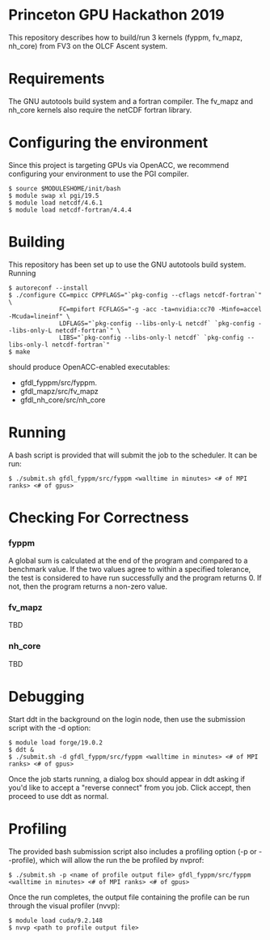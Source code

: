 # Princeton GPU Hackathon 2019
This repository describes how to build/run 3 kernels (fyppm, fv_mapz, nh_core) from FV3
on the OLCF Ascent system.

# Requirements
The GNU autotools build system and a fortran compiler.  The fv_mapz and nh_core kernels
also require the netCDF fortran library.

# Configuring the environment
Since this project is targeting GPUs via OpenACC, we recommend configuring your environment
to use the PGI compiler.
```
$ source $MODULESHOME/init/bash
$ module swap xl pgi/19.5
$ module load netcdf/4.6.1
$ module load netcdf-fortran/4.4.4
```

# Building
This repository has been set up to use the GNU autotools build system.  Running
```
$ autoreconf --install
$ ./configure CC=mpicc CPPFLAGS="`pkg-config --cflags netcdf-fortran`" \
              FC=mpifort FCFLAGS="-g -acc -ta=nvidia:cc70 -Minfo=accel -Mcuda=lineinf" \
              LDFLAGS="`pkg-config --libs-only-L netcdf` `pkg-config --libs-only-L netcdf-fortran`" \
              LIBS="`pkg-config --libs-only-l netcdf` `pkg-config --libs-only-l netcdf-fortran`"
$ make
```
should produce OpenACC-enabled executables:
* gfdl_fyppm/src/fyppm.
* gfdl_mapz/src/fv_mapz
* gfdl_nh_core/src/nh_core

# Running
A bash script is provided that will submit the job to the scheduler.  It can be run:
```
$ ./submit.sh gfdl_fyppm/src/fyppm <walltime in minutes> <# of MPI ranks> <# of gpus>
```

# Checking For Correctness
### fyppm
A global sum is calculated at the end of the program and compared to a benchmark value.
If the two values agree to within a specified tolerance, the test is considered to have
run successfully and the program returns 0.  If not, then the program returns a non-zero
value.

### fv_mapz
TBD

### nh_core
TBD

# Debugging
Start ddt in the background on the login node, then use the submission script with the -d
option:
```
$ module load forge/19.0.2
$ ddt &
$ ./submit.sh -d gfdl_fyppm/src/fyppm <walltime in minutes> <# of MPI ranks> <# of gpus>
```
Once the job starts running, a dialog box should appear in ddt asking if you'd like to
accept a "reverse connect" from you job.  Click accept, then proceed to use ddt as
normal.

# Profiling
The provided bash submission script also includes a profiling option (-p or --profile), which
will allow the run the be profiled by nvprof:
```
$ ./submit.sh -p <name of profile output file> gfdl_fyppm/src/fyppm <walltime in minutes> <# of MPI ranks> <# of gpus>
```
Once the run completes, the output file containing the profile can be run through the
visual profiler (nvvp):
```
$ module load cuda/9.2.148
$ nvvp <path to profile output file>
```
